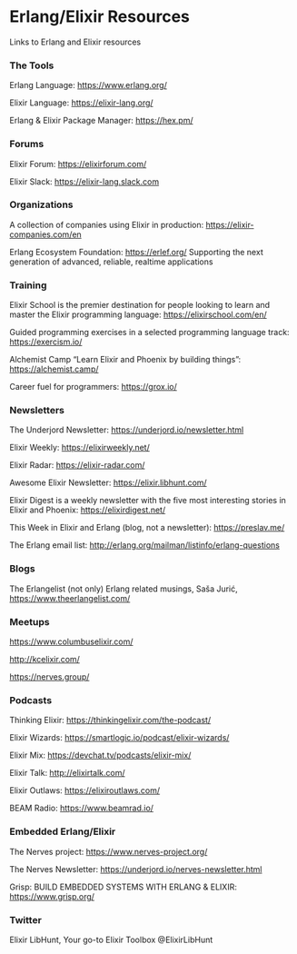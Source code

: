 # Erlang/Elixir Resources
Links to Erlang and Elixir resources

### The Tools

Erlang Language: https://www.erlang.org/

Elixir Language: https://elixir-lang.org/

Erlang & Elixir Package Manager: https://hex.pm/

### Forums

Elixir Forum: https://elixirforum.com/

Elixir Slack: https://elixir-lang.slack.com


### Organizations

A collection of companies using Elixir in production: https://elixir-companies.com/en

Erlang Ecosystem Foundation: https://erlef.org/
Supporting the next generation of advanced, reliable, realtime applications

### Training

Elixir School is the premier destination for people looking to learn and master the Elixir programming language: https://elixirschool.com/en/

Guided programming exercises in a selected programming language track: https://exercism.io/

Alchemist Camp “Learn Elixir and Phoenix by building things”: https://alchemist.camp/

Career fuel for programmers: https://grox.io/

### Newsletters

The Underjord Newsletter: https://underjord.io/newsletter.html

Elixir Weekly: https://elixirweekly.net/

Elixir Radar: https://elixir-radar.com/

Awesome Elixir Newsletter: https://elixir.libhunt.com/

Elixir Digest is a weekly newsletter with the five most interesting stories in Elixir and Phoenix: https://elixirdigest.net/

This Week in Elixir and Erlang (blog, not a newsletter): https://preslav.me/

The Erlang email list: http://erlang.org/mailman/listinfo/erlang-questions

### Blogs

The Erlangelist (not only) Erlang related musings, Saša Jurić, https://www.theerlangelist.com/

### Meetups

https://www.columbuselixir.com/

http://kcelixir.com/

https://nerves.group/

### Podcasts

Thinking Elixir: https://thinkingelixir.com/the-podcast/

Elixir Wizards: https://smartlogic.io/podcast/elixir-wizards/

Elixir Mix: https://devchat.tv/podcasts/elixir-mix/

Elixir Talk: http://elixirtalk.com/

Elixir Outlaws: https://elixiroutlaws.com/

BEAM Radio: https://www.beamrad.io/

### Embedded Erlang/Elixir

The Nerves project: https://www.nerves-project.org/

The Nerves Newsletter: https://underjord.io/nerves-newsletter.html

Grisp: BUILD EMBEDDED SYSTEMS WITH ERLANG & ELIXIR: https://www.grisp.org/

### Twitter

Elixir LibHunt, Your go-to Elixir Toolbox
@ElixirLibHunt
